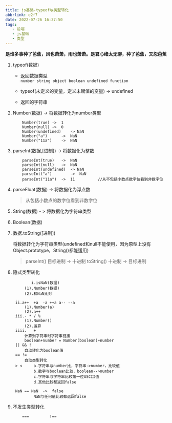 ```yaml
---
title: js基础-typeof与类型转化
abbrlink: e2f7
date: 2022-07-26 16:37:50
tags:
   - 前端
   - js基础
   - 类型
---
```

**是谁多事种了芭蕉，风也萧萧，雨也萧萧。是君心绪太无聊，种了芭蕉，又怨芭蕉**
<!--more-->
1. typeof(数据)

   - 返回数据类型  
     `number string object boolean undefined function`

   - typeof(未定义的变量，定义未赋值的变量)  ->  undefined

   - 返回的字符串

2. Number(数据) -> 将数据转化为number类型

   ```
       Number(true)	->	1
       Number(null)	->	0
       Number(undefined)	-> NaN
       Number("a")		->	NaN
       Number("11a")	->	NaN
   ```

   

3. parseInt(数据,[进制]) -> 将数据化为整数

   ```
       parseInt(true)	->	NaN
       parseInt(null)	->	NaN
       parseInt(undefined)	-> NaN
       parseInt("a")		->	NaN
       parseInt("11a")	->	11			//从不包括小数点数字位看到非数字位
   ```

   

4. parseFloat(数据)    ->  将数据化为浮点数

   > 从包括小数点的数字位看到非数字位

5. String(数据)  - > 将数据化为字符串类型

6. Boolean(数据)

7. 数据.toString([进制])

   将数据转化为字符串类型(undefined和null不能使用，因为原型上没有Object.prototype，String()都能适用)

   > parseInt()		目标进制 -> 十进制
   > toString()		十进制   -> 目标进制

8. 隐式类型转化

   ```
           i.isNaN(数据)	
   		(1).Number(数据)
   		(2).和NaN比对
   		
   	ii.a++	+a	-a ++a a-- --a
   		(1).Number(a)
   		(2).a++
   	iii.- * / %
   		(1).Number()
   		(2).运算
   	iiii.	+
   		计算到字符串时字符串链接
   		boolean+number = Number(boolean)+number
   	|| && !
   		自动转化为boolean值
   	== !=
   		自动类型转化	
   	> < 	a.字符串与number比，字符串->number，比较值
   			b.数字与boolean比较，boolean-->number
   			c.字符串与字符串比较第一位ASCII值
   			d.其他比较都返回false
   	
   	NaN == NaN	->	false
   			NaN与任何值比较都返回false
   ```

   

9. 不发生类型转化

   ```
       ===         !== 
   ```

